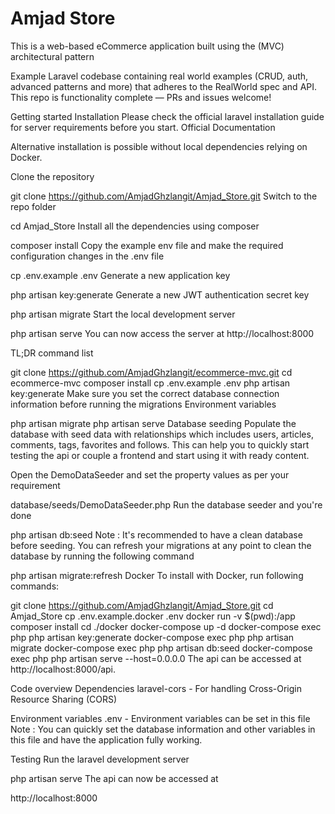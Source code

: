 # Amjad Store
This is a web-based eCommerce application built using the (MVC)  architectural pattern

Example Laravel codebase containing real world examples (CRUD, auth, advanced patterns and more) that adheres to the RealWorld spec and API.
This repo is functionality complete — PRs and issues welcome!

Getting started
Installation
Please check the official laravel installation guide for server requirements before you start. Official Documentation

Alternative installation is possible without local dependencies relying on Docker.

Clone the repository

git clone https://github.com/AmjadGhzlangit/Amjad_Store.git
Switch to the repo folder

cd Amjad_Store
Install all the dependencies using composer

composer install
Copy the example env file and make the required configuration changes in the .env file

cp .env.example .env
Generate a new application key

php artisan key:generate
Generate a new JWT authentication secret key

php artisan migrate
Start the local development server

php artisan serve
You can now access the server at http://localhost:8000

TL;DR command list

git clone https://github.com/AmjadGhzlangit/ecommerce-mvc.git
cd ecommerce-mvc
composer install
cp .env.example .env
php artisan key:generate
Make sure you set the correct database connection information before running the migrations Environment variables

php artisan migrate
php artisan serve
Database seeding
Populate the database with seed data with relationships which includes users, articles, comments, tags, favorites and follows. This can help you to quickly start testing the api or couple a frontend and start using it with ready content.

Open the DemoDataSeeder and set the property values as per your requirement

database/seeds/DemoDataSeeder.php
Run the database seeder and you're done

php artisan db:seed
Note : It's recommended to have a clean database before seeding. You can refresh your migrations at any point to clean the database by running the following command

php artisan migrate:refresh
Docker
To install with Docker, run following commands:

git clone https://github.com/AmjadGhzlangit/Amjad_Store.git
cd Amjad_Store
cp .env.example.docker .env
docker run -v $(pwd):/app composer install
cd ./docker
docker-compose up -d
docker-compose exec php php artisan key:generate
docker-compose exec php php artisan migrate
docker-compose exec php php artisan db:seed
docker-compose exec php php artisan serve --host=0.0.0.0
The api can be accessed at http://localhost:8000/api.

Code overview
Dependencies
laravel-cors - For handling Cross-Origin Resource Sharing (CORS)

Environment variables
.env - Environment variables can be set in this file
Note : You can quickly set the database information and other variables in this file and have the application fully working.

Testing
Run the laravel development server

php artisan serve
The api can now be accessed at

http://localhost:8000

